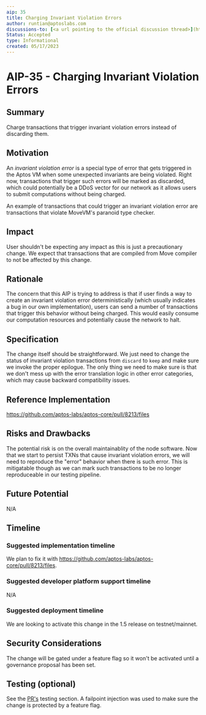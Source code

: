 ```yaml
---
aip: 35
title: Charging Invariant Violation Errors 
author: runtian@aptoslabs.com
discussions-to: [<a url pointing to the official discussion thread>](https://github.com/aptos-foundation/AIPs/issues/144)
Status: Accepted
type: Informational
created: 05/17/2023
---
```


# AIP-35 - Charging Invariant Violation Errors
  
## Summary

Charge transactions that trigger invariant violation errors instead of discarding them.

## Motivation

An _invariant violation error_ is a special type of error that gets triggered in the Aptos VM when some unexpected invariants are being violated. Right now, transactions that trigger such errors will be marked as discarded, which could potentially be a DDoS vector for our network as it allows users to submit computations without being charged.

An example of transactions that could trigger an invariant violation error are transactions that violate MoveVM's paranoid type checker.

## Impact

User shouldn't be expecting any impact as this is just a precautionary change. We expect that transactions that are compiled from Move compiler to not be affected by this change.

## Rationale

The concern that this AIP is trying to address is that if user finds a way to create an invariant violation error deterministically (which usually indicates a bug in our own implementation), users can send a number of transactions that trigger this behavior without being charged. This would easily consume our computation resources and potentially cause the network to halt. 

## Specification

The change itself should be straightforward. We just need to change the status of invariant violation transactions from `discard` to `keep` and make sure we invoke the proper epilogue. The only thing we need to make sure is that we don't mess up with the error translation logic in other error categories, which may cause backward compatibility issues.

## Reference Implementation

https://github.com/aptos-labs/aptos-core/pull/8213/files

## Risks and Drawbacks

The potential risk is on the overall maintainablity of the node software. Now that we start to persist TXNs that cause invariant violation errors, we will need to reproduce the "error" behavior when there is such error. This is mitigatable though as we can mark such transactions to be no longer reproduceable in our testing pipeline.

## Future Potential

N/A

## Timeline

### Suggested implementation timeline

We plan to fix it with https://github.com/aptos-labs/aptos-core/pull/8213/files.
  
### Suggested developer platform support timeline

N/A

### Suggested deployment timeline

We are looking to activate this change in the 1.5 release on testnet/mainnet.

## Security Considerations

The change will be gated under a feature flag so it won't be activated until a governance proposal has been set.

## Testing (optional)

See the [PR's](https://github.com/aptos-labs/aptos-core/pull/8213/files) testing section. A failpoint injection was used to make sure the change is protected by a feature flag.

